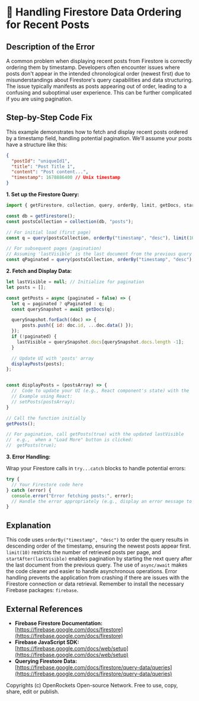 # 🐞 Handling Firestore Data Ordering for Recent Posts


## Description of the Error

A common problem when displaying recent posts from Firestore is correctly ordering them by timestamp.  Developers often encounter issues where posts don't appear in the intended chronological order (newest first) due to misunderstandings about Firestore's query capabilities and data structuring.  The issue typically manifests as posts appearing out of order,  leading to a confusing and suboptimal user experience.  This can be further complicated if you are using pagination.

## Step-by-Step Code Fix

This example demonstrates how to fetch and display recent posts ordered by a timestamp field, handling potential pagination.  We'll assume your posts have a structure like this:

```json
{
  "postId": "uniqueId1",
  "title": "Post Title 1",
  "content": "Post content...",
  "timestamp": 1678886400 // Unix timestamp
}
```

**1. Set up the Firestore Query:**

```javascript
import { getFirestore, collection, query, orderBy, limit, getDocs, startAfter } from "firebase/firestore";

const db = getFirestore();
const postsCollection = collection(db, "posts");

// For initial load (first page)
const q = query(postsCollection, orderBy("timestamp", "desc"), limit(10)); // Get the 10 most recent posts

// For subsequent pages (pagination)
// Assuming 'lastVisible' is the last document from the previous query
const qPaginated = query(postsCollection, orderBy("timestamp", "desc"), limit(10), startAfter(lastVisible)); 
```

**2. Fetch and Display Data:**

```javascript
let lastVisible = null; // Initialize for pagination
let posts = [];

const getPosts = async (paginated = false) => {
  let q = paginated ? qPaginated : q;
  const querySnapshot = await getDocs(q);

  querySnapshot.forEach((doc) => {
      posts.push({ id: doc.id, ...doc.data() });
  });
  if (!paginated) {
    lastVisible = querySnapshot.docs[querySnapshot.docs.length -1];
  }

  // Update UI with 'posts' array
  displayPosts(posts);
};


const displayPosts = (postsArray) => {
  //  Code to update your UI (e.g., React component's state) with the 'postsArray'
  // Example using React:
  // setPosts(postsArray); 
}

// Call the function initially
getPosts();

// For pagination, call getPosts(true) with the updated lastVisible
//  e.g.,  when a "Load More" button is clicked:
//  getPosts(true); 

```

**3. Error Handling:**

Wrap your Firestore calls in `try...catch` blocks to handle potential errors:

```javascript
try {
  // Your Firestore code here
} catch (error) {
  console.error("Error fetching posts:", error);
  // Handle the error appropriately (e.g., display an error message to the user)
}
```

## Explanation

This code uses `orderBy("timestamp", "desc")` to order the query results in descending order of the timestamp, ensuring the newest posts appear first. `limit(10)` restricts the number of retrieved posts per page, and `startAfter(lastVisible)` enables pagination by starting the next query after the last document from the previous query.  The use of `async/await` makes the code cleaner and easier to handle asynchronous operations.  Error handling prevents the application from crashing if there are issues with the Firestore connection or data retrieval.  Remember to install the necessary Firebase packages: `firebase`.

## External References

* **Firebase Firestore Documentation:** [https://firebase.google.com/docs/firestore](https://firebase.google.com/docs/firestore)
* **Firebase JavaScript SDK:** [https://firebase.google.com/docs/web/setup](https://firebase.google.com/docs/web/setup)
* **Querying Firestore Data:** [https://firebase.google.com/docs/firestore/query-data/queries](https://firebase.google.com/docs/firestore/query-data/queries)


Copyrights (c) OpenRockets Open-source Network. Free to use, copy, share, edit or publish.

